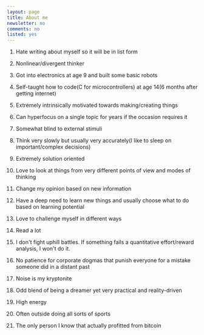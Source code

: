 ```yaml
---
layout: page
title: About me
newsletter: no
comments: no
listed: yes
---
```

1) Hate writing about myself so it will be in list form

2) Nonlinear/divergent thinker 

3) Got into electronics at age 9 and built some basic robots

4) Self-taught how to code(C for microcontrollers) at age 14(6 months after getting internet) 

5) Extremely intrinsically motivated towards making/creating things

6) Can hyperfocus on a single topic for years if the occasion requires it

7) Somewhat blind to external stimuli 

8) Think very slowly but usually very accurately(I like to sleep on important/complex decisions)

9) Extremely solution oriented 

10) Love to look at things from very different points of view and modes of thinking

11) Change my opinion based on new information

12) Have a deep need to learn new things and usually choose what to do based on learning potential

13) Love to challenge myself in different ways

14) Read a lot 

15) I don't fight uphill battles. If something fails a quantitative effort/reward analysis, I won't do it.

16) No patience for corporate dogmas that punish everyone for a mistake someone did in a distant past 

17) Noise is my kryptonite 

18) Odd blend of being a dreamer yet very practical and reality-driven 

19) High energy

20) Often outside doing all sorts of sports

21) The only person I know that actually profitted from bitcoin
